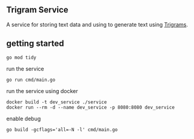 
## Trigram Service

A service for storing text data and using to generate text using [Trigrams](https://en.wikipedia.org/wiki/Trigram).

## getting started

```
go mod tidy
```

run the service
```
go run cmd/main.go
```

run the service using docker
```
docker build -t dev_service ./service
docker run --rm -d --name dev_service -p 8080:8080 dev_service
```

enable debug
```
go build -gcflags='all=-N -l' cmd/main.go
```
